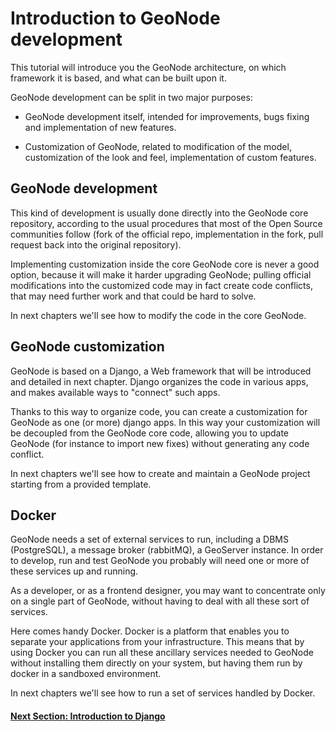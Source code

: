 # Introduction to GeoNode development 

This tutorial will introduce you the GeoNode architecture, on which framework it is based, and what can be built upon it.

GeoNode development can be split in two major purposes:

- GeoNode development itself, intended for improvements, bugs fixing and implementation of new features.

- Customization of GeoNode, related to modification of the model, customization of the look and feel, implementation of custom features.


## GeoNode development

This kind of development is usually done directly into the GeoNode core repository, according to the usual procedures that most of the Open Source communities follow (fork of the official repo, implementation in the fork, pull request back into the original repository).

Implementing customization inside the core GeoNode core is never a good option, because it will make it harder upgrading GeoNode; pulling official modifications into the customized code may in fact create code conflicts, that may need further work and that could be hard to solve.

In next chapters we'll see how to modify the code in the core GeoNode.  


## GeoNode customization

GeoNode is based on a Django, a Web framework that will be introduced and detailed in next chapter. Django organizes the code in various apps, and makes available ways to "connect" such apps.

Thanks to this way to organize code, you can create a customization for GeoNode as one (or more) django apps. In this way your customization will be decoupled from the GeoNode core code, allowing you to update GeoNode (for instance to import new fixes) without generating any code conflict. 

In next chapters we'll see how to create and maintain a GeoNode project starting from a provided template.


## Docker

GeoNode needs a set of external services to run, including a DBMS (PostgreSQL), a message broker (rabbitMQ), a GeoServer instance. In order to develop, run and test GeoNode you probably will need one or more of these services up and running. 

As a developer, or as a frontend designer, you may want to concentrate only on a single part of GeoNode, without having to deal with all these sort of services.

Here comes handy Docker. Docker is a platform that enables you to separate your applications from your infrastructure. This means that by using Docker you can run all these ancillary services needed to GeoNode without installing them directly on your system, but having them run by docker in a sandboxed environment.

In next chapters we'll see how to run a set of services handled by Docker.

#### [Next Section: Introduction to Django](010_DJANGO_INTRO.md)
